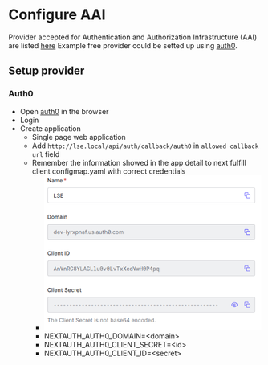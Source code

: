 # Configure AAI
Provider accepted for Authentication and Authorization Infrastructure (AAI) are listed [here](https://next-auth.js.org/v3/configuration/)
Example free provider could be setted up using [auth0](https://auth0.com/).

## Setup provider
### Auth0
- Open [auth0](https://auth0.com/) in the browser
- Login
- Create application
	- Single page web application
	- Add ``http://lse.local/api/auth/callback/auth0`` in ``allowed callback url`` field
	- Remember the information showed in the app detail to next fulfill client configmap.yaml with correct credentials
    	- ![capperi](../media/auth0_credentials.png)
		- NEXTAUTH_AUTH0_DOMAIN=\<domain>
		- NEXTAUTH_AUTH0_CLIENT_SECRET=\<id>
		- NEXTAUTH_AUTH0_CLIENT_ID=\<secret>

